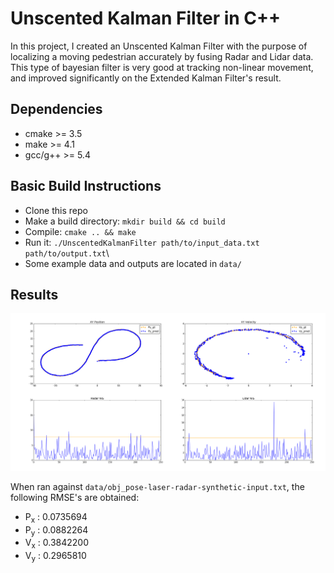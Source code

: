 # Unscented Kalman Filter in C++

In this project, I created an Unscented Kalman Filter with the purpose of localizing a moving pedestrian accurately by fusing Radar and Lidar data. This type of bayesian filter is very good at tracking non-linear movement, and improved significantly on the Extended Kalman Filter's result.

## Dependencies

- cmake >= 3.5
- make >= 4.1
- gcc/g++ >= 5.4

## Basic Build Instructions

- Clone this repo
- Make a build directory: `mkdir build && cd build`
- Compile: `cmake .. && make`
- Run it: `./UnscentedKalmanFilter path/to/input_data.txt path/to/output.txt`\
- Some example data and outputs are located in `data/`

## Results

<div align="center">
	<img src="https://github.com/jpthalman/CarND-Term2/blob/master/UnscentedKalmanFilter/images/results_plot.png">
</div>

When ran against `data/obj_pose-laser-radar-synthetic-input.txt`, the following RMSE's are obtained:

- P<sub>x</sub> : 0.0735694
- P<sub>y</sub> : 0.0882264
- V<sub>x</sub> : 0.3842200
- V<sub>y</sub> : 0.2965810
